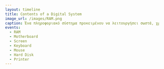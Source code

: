```yaml
---
layout: timeline 
title: Contents of a Digital System   
image_url: /images/RAM.png
caption: Ένα πληροφοριακό σύστημα προκειμένου να λειτουργήσει σωστά, χρειάζεται να διαθέτει μνήμη ώστε να μπορεί να αποθηκεύει προσωρινά δεδομένα. Για να μπορέσει να επικοινωνεί όμως η μνήμη με την κεντρική μονάδα του υπολογιστή, χρειαζόμαστε μια μητρική πλακέτα. Όλα αυτά συντηρούν το περιεχόμενο ενός πληροφοριακού συστήματος.   
events:
  - RAM
  - Motherboard
  - Screen
  - Keyboard
  - Mouse
  - Hard Disk
  - Printer  
---
```

